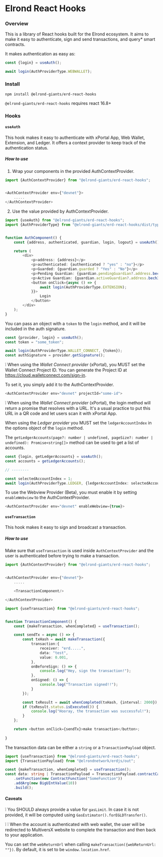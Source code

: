 # Elrond React Hooks

### Overview

This is a library of React hooks built for the Elrond ecosystem. It aims to make it easy to authenticate, sign and send
transactions, and query* smart contracts.

It makes authentication as easy as:

```typescript jsx
const {login} = useAuth();

await login(AuthProviderType.WEBWALLET);
```

### Install

```bash
npm install @elrond-giants/erd-react-hooks
```

`@elrond-giants/erd-react-hooks` requires react 16.8+

### Hooks

#### `useAuth`

This hook makes it easy to authenticate with xPortal App, Web Wallet, Extension, and Ledger. It offers a context provider
to keep track of the authentication status.

##### How to use

1. Wrap your components in the provided AuthContextProvider.

```typescript jsx
import {AuthContextProvider} from "@elrond-giants/erd-react-hooks";


<AuthContextProvider env={"devnet"}>
    .....
</AuthContextProvider>
```

2. Use the value provided by AuthContextProvider.

```typescript jsx
import {useAuth} from "@elrond-giants/erd-react-hooks";
import {AuthProviderType} from "@elrond-giants/erd-react-hooks/dist/types";


function AuthComponent() {
    const {address, authenticated, guardian, login, logout} = useAuth();

    return (
        <div>
            <p>address: {address}</p>
            <p>authenticated: {authenticated ? "yes" : "no"}</p>
            <p>Guarded: {guardian.guarded ? "Yes" : "No"}</p>
            <p>Pending Guardian: {guardian.pendingGuardian?.address.bech32()}</p>
            <p>Active Guardian: {guardian.activeGuardian?.address.bech32()}</p>
            <button onClick={async () => {
                await login(AuthProviderType.EXTENSION);
            }}>
                Login
            </button>
        </div>
    );
}
```

You can pass an object with a `token` to the `login` method, and it will be included in the auth signature.

```typescript
const {provider, login} = useAuth();
const token = "some_token";

await login(AuthProviderType.WALLET_CONNECT, {token});
const authSignature = provider.getSignature();
```

:grey_exclamation: When using the *Wallet Connect provider* (xPortal), you MUST set the Wallet Connect Project ID. 
You can generate the Project ID at https://cloud.walletconnect.com/sign-in.

To set it, you simply add it to the AuthContextProvider.
```typescript jsx
<AuthContextProvider env="devnet" projectId="some-id">
```

:grey_exclamation: When using the *Wallet Connect provider* (xPortal), the login method will return a promise that resolves with a URL.
It's a usual practice to put this URL in a QR code and let users scan it with xPortal App.

When using the *Ledger provider* you MUST set the `ledgerAccountIndex` in the options object of the `login` method.

The `getLedgerAccounts(page?: number | undefined, pageSize?: number | undefined): Promise<string[]>` method can be used to get a list of accounts.

```typescript
const {login, getLedgerAccounts} = useAuth();
const accounts = getLedgerAccounts();

// --------

const selectedAccountIndex = 1;
await login(AuthProviderType.LEDGER, {ledgerAccountIndex: selectedAccountIndex});
```

To use the Webview Provider (Beta), you must enable it by setting `enableWebview` to the AuthContextProvider.
```typescript jsx
<AuthContextProvider env="devnet" enableWebview={true}>
```

#### `useTransaction`

This hook makes it easy to sign and broadcast a transaction.

##### How to use

Make sure that `useTransaction` is used inside `AuthContextProvider` and the user is authenticated before trying to make
a
transaction.

```typescript jsx
import {AuthContextProvider} from "@elrond-giants/erd-react-hooks";


<AuthContextProvider env={"devnet"}>
    .....

    <TransactionComponent/>

</AuthContextProvider>
````

```typescript jsx
import {useTransaction} from "@elrond-giants/erd-react-hooks";


function TransactionComponent() {
    const {makeTransaction, whenCompleted} = useTransaction();

    const sendTx = async () => {
        const txHash = await makeTransaction({
            transaction:{
                receiver: "erd.....",
                data: "test",
                value: 0.001,
            },
            onBeforeSign: () => {
                console.log("Hey, sign the transaction!");
            },
            onSigned: () => {
                console.log("Transaction signed!!");
            }
        });

        const txResult = await whenCompleted(txHash, {interval: 2000});
        if (txResult.status.isExecuted()) {
            console.log("Hooray, the transaction was successful!");
        }
    };

    return <button onClick={sendTx}>make transaction</button>;
    
}
```
The transaction data can be either a `string` or a `TransactionPayload` object.

```typescript jsx
import {useTransaction} from "@elrond-giants/erd-react-hooks";
import {TransactionPayload} from "@elrondnetwork/erdjs/out";

const {makeTransaction, whenCompleted} = useTransaction();
const data: string | TransactionPayload = TransactionPayload.contractCall()
    .setFunction(new ContractFunction("SomeFunction"))
    .addArg(new BigUIntValue(10))
    .build();

```

#### Caveats

:grey_exclamation: You SHOULD always provide a value for `gasLimit`. In case it is not provided, it will be computed using `GasEstimator().forEGLDTransfer()`.


:grey_exclamation: :grey_exclamation: When the account is authenticated with web wallet, the user will be redirected to MultiversX website to complete the transaction and then back to your application.

You can set the `webReturnUrl` when calling `makeTransaction({webReturnUrl: ""})`. By default, it is set to be `window.location.href`.

